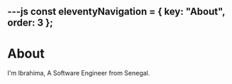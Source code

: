---js
const eleventyNavigation = {
	key: "About",
	order: 3
};
---
# About

I'm Ibrahima, A Software Engineer from Senegal.
